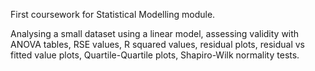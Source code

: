 First coursework for Statistical Modelling module. 

Analysing a small dataset using a linear model, assessing validity with ANOVA tables, RSE values, R squared values, residual plots, residual vs fitted value plots, Quartile-Quartile plots, Shapiro-Wilk normality tests.

